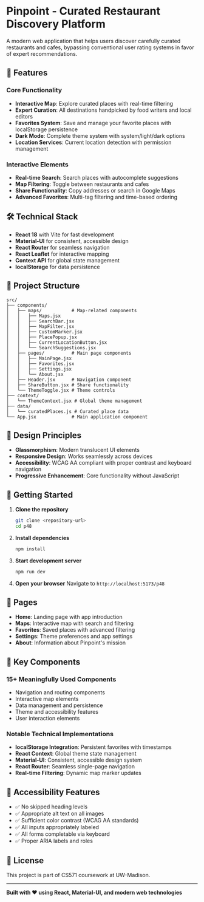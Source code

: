 # Pinpoint - Curated Restaurant Discovery Platform

A modern web application that helps users discover carefully curated restaurants and cafes, bypassing conventional user rating systems in favor of expert recommendations.

## 🚀 Features

### Core Functionality
- **Interactive Map**: Explore curated places with real-time filtering
- **Expert Curation**: All destinations handpicked by food writers and local editors
- **Favorites System**: Save and manage your favorite places with localStorage persistence
- **Dark Mode**: Complete theme system with system/light/dark options
- **Location Services**: Current location detection with permission management

### Interactive Elements
- **Real-time Search**: Search places with autocomplete suggestions
- **Map Filtering**: Toggle between restaurants and cafes
- **Share Functionality**: Copy addresses or search in Google Maps
- **Advanced Favorites**: Multi-tag filtering and time-based ordering

## 🛠️ Technical Stack

- **React 18** with Vite for fast development
- **Material-UI** for consistent, accessible design
- **React Router** for seamless navigation
- **React Leaflet** for interactive mapping
- **Context API** for global state management
- **localStorage** for data persistence

## 📁 Project Structure

```
src/
├── components/
│   ├── maps/           # Map-related components
│   │   ├── Maps.jsx
│   │   ├── SearchBar.jsx
│   │   ├── MapFilter.jsx
│   │   ├── CustomMarker.jsx
│   │   ├── PlacePopup.jsx
│   │   ├── CurrentLocationButton.jsx
│   │   └── SearchSuggestions.jsx
│   ├── pages/          # Main page components
│   │   ├── MainPage.jsx
│   │   ├── Favorites.jsx
│   │   ├── Settings.jsx
│   │   └── About.jsx
│   ├── Header.jsx      # Navigation component
│   ├── ShareButton.jsx # Share functionality
│   └── ThemeToggle.jsx # Theme controls
├── context/
│   └── ThemeContext.jsx # Global theme management
├── data/
│   └── curatedPlaces.js # Curated place data
└── App.jsx             # Main application component
```

## 🎨 Design Principles

- **Glassmorphism**: Modern translucent UI elements
- **Responsive Design**: Works seamlessly across devices
- **Accessibility**: WCAG AA compliant with proper contrast and keyboard navigation
- **Progressive Enhancement**: Core functionality without JavaScript

## 🚀 Getting Started

1. **Clone the repository**
   ```bash
   git clone <repository-url>
   cd p48
   ```

2. **Install dependencies**
   ```bash
   npm install
   ```

3. **Start development server**
   ```bash
   npm run dev
   ```

4. **Open your browser**
   Navigate to `http://localhost:5173/p48`

## 📱 Pages

- **Home**: Landing page with app introduction
- **Maps**: Interactive map with search and filtering
- **Favorites**: Saved places with advanced filtering
- **Settings**: Theme preferences and app settings
- **About**: Information about Pinpoint's mission

## 🔧 Key Components

### 15+ Meaningfully Used Components
- Navigation and routing components
- Interactive map elements
- Data management and persistence
- Theme and accessibility features
- User interaction elements

### Notable Technical Implementations
- **localStorage Integration**: Persistent favorites with timestamps
- **React Context**: Global theme state management
- **Material-UI**: Consistent, accessible design system
- **React Router**: Seamless single-page navigation
- **Real-time Filtering**: Dynamic map marker updates

## 🎯 Accessibility Features

- ✅ No skipped heading levels
- ✅ Appropriate alt text on all images
- ✅ Sufficient color contrast (WCAG AA standards)
- ✅ All inputs appropriately labeled
- ✅ All forms completable via keyboard
- ✅ Proper ARIA labels and roles

## 📄 License

This project is part of CS571 coursework at UW-Madison.

---

**Built with ❤️ using React, Material-UI, and modern web technologies**